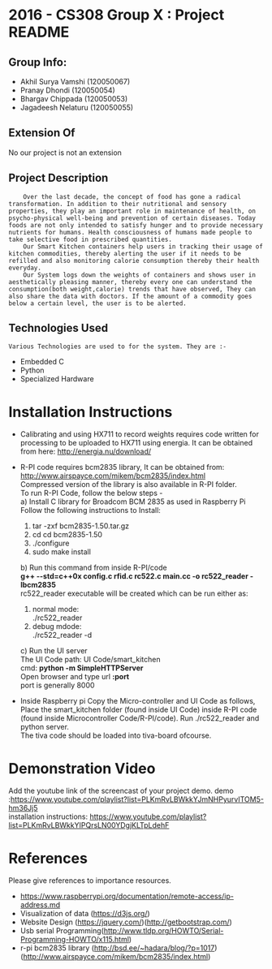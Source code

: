 ﻿2016 - CS308  Group X : Project README 
================================================ 
 
Group Info: 
------------ 
+   Akhil Surya Vamshi (120050067) 
+   Pranay Dhondi (120050054)
+   Bhargav Chippada (120050053)
+   Jagadeesh Nelaturu (120050055) 
 
Extension Of 
------------ 
No our project is not an extension
 
Project Description 
------------------- 
        Over the last decade, the concept of food has gone a radical transformation. In addition to their nutritional and sensory properties, they play an important role in maintenance of health, on psycho-physical well-being and prevention of certain diseases. Today foods are not only intended to satisfy hunger and to provide necessary nutrients for humans. Health consciousness of humans made people to take selective food in prescribed quantities.
        Our Smart Kitchen containers help users in tracking their usage of kitchen commodities, thereby alerting the user if it needs to be refilled and also monitoring calorie consumption thereby their health everyday.
        Our System logs down the weights of containers and shows user in aesthetically pleasing manner, thereby every one can understand the consumption(both weight,calorie) trends that have observed, They can also share the data with doctors. If the amount of a commodity goes below a certain level, the user is to be alerted. 
         
Technologies Used 
------------------- 
    Various Technologies are used to for the system. They are :-

+   Embedded C 
+   Python 
+   Specialized Hardware

Installation Instructions 
========================= 
+ Calibrating and using HX711 to record weights requires code written for processing to be uploaded to HX711 using energia. It can be obtained from here: http://energia.nu/download/
+ R-PI code requires bcm2835 library, It can be obtained from: http://www.airspayce.com/mikem/bcm2835/index.html  
Compressed version of the library is also available in R-PI folder.  
To run R-PI Code, follow the below steps -   
a) Install C library for Broadcom BCM 2835 as used in Raspberry Pi  
Follow the following instructions to Install:  
    1. tar -zxf bcm2835-1.50.tar.gz
    2. cd cd bcm2835-1.50
    3. ./configure
    4. sudo make install

    b) Run this command from inside R-PI/code  
    **g++ --std=c++0x config.c rfid.c rc522.c main.cc -o rc522_reader -lbcm2835**  
    rc522_reader executable will be created which can be run either as:
    1. normal mode:  
    ./rc522_reader
    2. debug mdode:  
    ./rc522_reader -d  

    c) Run the UI server  
    The UI Code path: UI Code/smart_kitchen  
    cmd: **python -m SimpleHTTPServer**   
    Open browser and type url **<rpi server ip address>:port**  
    port is generally 8000
+  Inside Raspberry pi Copy the Micro-controller and UI Code as follows,  
Place the smart_kitchen folder (found inside UI Code) inside R-PI code (found inside Microcontroller Code/R-PI/code). Run ./rc522_reader and python server.  
The tiva code should be loaded into tiva-board ofcourse. 

Demonstration Video 
=========================  
Add the youtube link of the screencast of your project demo.
demo :https://www.youtube.com/playlist?list=PLKmRvLBWkkYJmNHPyurvITOM5-hm36Jj5  
installation instructions: https://www.youtube.com/playlist?list=PLKmRvLBWkkYIPQrsLN00YDgjKLTpLdehF  

References 
=========== 
 
Please give references to importance resources.  
 
+ https://www.raspberrypi.org/documentation/remote-access/ip-address.md
+ Visualization of data (https://d3js.org/)
+ Website Design (https://jquery.com/)(http://getbootstrap.com/)
+ Usb serial Programming(http://www.tldp.org/HOWTO/Serial-Programming-HOWTO/x115.html)
+ r-pi bcm2835 library (http://bsd.ee/~hadara/blog/?p=1017) (http://www.airspayce.com/mikem/bcm2835/index.html)
